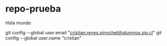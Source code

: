 # repo-prueba

Hola mundo

 git config --global user.email "cristian.reyes.pinochet@alumnos.sip.cl"
  git config --global user.name "cristian"